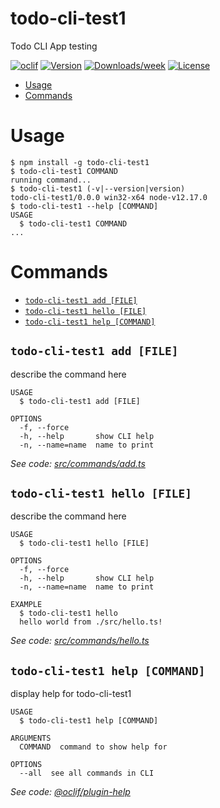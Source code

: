 todo-cli-test1
==============

Todo CLI App testing

[![oclif](https://img.shields.io/badge/cli-oclif-brightgreen.svg)](https://oclif.io)
[![Version](https://img.shields.io/npm/v/todo-cli-test1.svg)](https://npmjs.org/package/todo-cli-test1)
[![Downloads/week](https://img.shields.io/npm/dw/todo-cli-test1.svg)](https://npmjs.org/package/todo-cli-test1)
[![License](https://img.shields.io/npm/l/todo-cli-test1.svg)](https://github.com/hassan-ak/todo-cli/blob/master/package.json)

<!-- toc -->
* [Usage](#usage)
* [Commands](#commands)
<!-- tocstop -->
# Usage
<!-- usage -->
```sh-session
$ npm install -g todo-cli-test1
$ todo-cli-test1 COMMAND
running command...
$ todo-cli-test1 (-v|--version|version)
todo-cli-test1/0.0.0 win32-x64 node-v12.17.0
$ todo-cli-test1 --help [COMMAND]
USAGE
  $ todo-cli-test1 COMMAND
...
```
<!-- usagestop -->
# Commands
<!-- commands -->
* [`todo-cli-test1 add [FILE]`](#todo-cli-test1-add-file)
* [`todo-cli-test1 hello [FILE]`](#todo-cli-test1-hello-file)
* [`todo-cli-test1 help [COMMAND]`](#todo-cli-test1-help-command)

## `todo-cli-test1 add [FILE]`

describe the command here

```
USAGE
  $ todo-cli-test1 add [FILE]

OPTIONS
  -f, --force
  -h, --help       show CLI help
  -n, --name=name  name to print
```

_See code: [src/commands/add.ts](https://github.com/hassan-ak/todo-cli/blob/v0.0.0/src/commands/add.ts)_

## `todo-cli-test1 hello [FILE]`

describe the command here

```
USAGE
  $ todo-cli-test1 hello [FILE]

OPTIONS
  -f, --force
  -h, --help       show CLI help
  -n, --name=name  name to print

EXAMPLE
  $ todo-cli-test1 hello
  hello world from ./src/hello.ts!
```

_See code: [src/commands/hello.ts](https://github.com/hassan-ak/todo-cli/blob/v0.0.0/src/commands/hello.ts)_

## `todo-cli-test1 help [COMMAND]`

display help for todo-cli-test1

```
USAGE
  $ todo-cli-test1 help [COMMAND]

ARGUMENTS
  COMMAND  command to show help for

OPTIONS
  --all  see all commands in CLI
```

_See code: [@oclif/plugin-help](https://github.com/oclif/plugin-help/blob/v3.2.2/src/commands/help.ts)_
<!-- commandsstop -->

